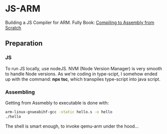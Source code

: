 # JS-ARM
Building a JS Compiler for ARM. Fully Book: [Compiling to Assembly from Scratch](https://keleshev.com/compiling-to-assembly-from-scratch/)


## Preparation

### JS
To run JS locally, use nodeJS. NVM (Node Version Manager) is very smooth to handle Node versions. As we're coding in type-scipt, I somehow ended up with the command: **npx tsc**, which transpiles type-script into java script.

### Assembling
Getting from Assmebly to executable is done with:
```sh
arm-linux-gnueabihf-gcc -static hello.s -o hello
./hello
```
The shell is smart enough, to invoke qemu-arm under the hood...
